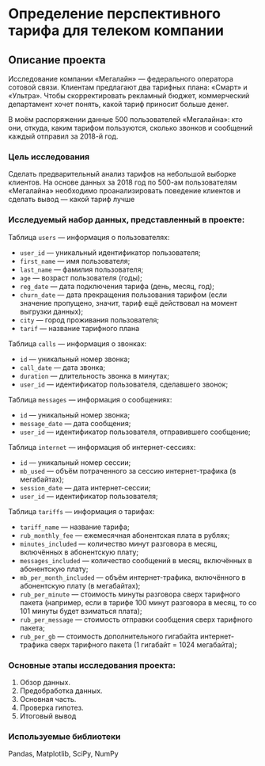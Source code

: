 # Определение перспективного тарифа для телеком компании

## Описание проекта
Исследование компании «Мегалайн» — федерального оператора сотовой связи. Клиентам предлагают два тарифных плана: «Смарт» и «Ультра». Чтобы скорректировать рекламный бюджет, коммерческий департамент хочет понять, какой тариф приносит больше денег.

В моём распоряжении данные 500 пользователей «Мегалайна»: кто они, откуда, каким тарифом пользуются, сколько звонков и сообщений каждый отправил за 2018-й год.

### Цель исследования
Сделать предварительный анализ тарифов на небольшой выборке клиентов. На основе данных за 2018 год по 500-ам пользователям «Мегалайна» необходимо проанализировать поведение клиентов и сделать вывод — какой тариф лучше

### Исследуемый набор данных, представленный в проекте:
Таблица `users` — информация о пользователях:
* `user_id` — уникальный идентификатор пользователя;
* `first_name` — имя пользователя; 
* `last_name` — фамилия пользователя;
* `age` — возраст пользователя (годы);
* `reg_date` — дата подключения тарифа (день, месяц, год);
* `churn_date` — дата прекращения пользования тарифом (если значение пропущено, значит, тариф ещё действовал на момент выгрузки данных);
* `city` — город проживания пользователя;
* `tarif` — название тарифного плана

Таблица `calls` — информация о звонках:
* `id` — уникальный номер звонка;
* `call_date` — дата звонка; 
* `duration` — длительность звонка в минутах;
* `user_id` — идентификатор пользователя, сделавшего звонок;

Таблица `messages` — информация о сообщениях:
* `id` — уникальный номер звонка;
* `message_date` — дата сообщения; 
* `user_id` — идентификатор пользователя, отправившего сообщение;

Таблица `internet` — информация об интернет-сессиях:
* `id` — уникальный номер сессии;
* `mb_used` — объём потраченного за сессию интернет-трафика (в мегабайтах); 
* `session_date` — дата интернет-сессии;
* `user_id` — идентификатор пользователя;

Таблица `tariffs` — информация о тарифах:
* `tariff_name` — название тарифа;
* `rub_monthly_fee` — ежемесячная абонентская плата в рублях; 
* `minutes_included` — количество минут разговора в месяц, включённых в абонентскую плату;
* `messages_included` — количество сообщений в месяц, включённых в абонентскую плату;
* `mb_per_month_included` — объём интернет-трафика, включённого в абонентскую плату (в мегабайтах);
* `rub_per_minute` — стоимость минуты разговора сверх тарифного пакета (например, если в тарифе 100 минут разговора в месяц, то со 101 минуты будет взиматься плата);
* `rub_per_message` — стоимость отправки сообщения сверх тарифного пакета;
* `rub_per_gb` — стоимость дополнительного гигабайта интернет-трафика сверх тарифного пакета (1 гигабайт = 1024 мегабайта);

### Основные этапы исследования проекта:
1. Обзор данных.
2. Предобработка данных.
3. Основная часть.
4. Проверка гипотез. 
5. Итоговый вывод

### Используемые библиотеки
Pandas, Matplotlib, SciPy, NumPy
